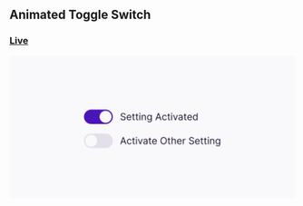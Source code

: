 ## Animated Toggle Switch

### [Live](https://bilalturkmen.github.io/html-css-js-practice/animated-toggle-switch/)

![](./screenshot.png)
